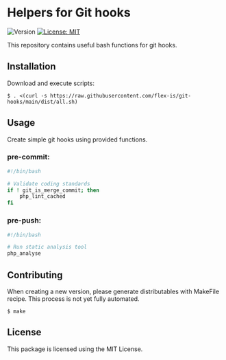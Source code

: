# Helpers for Git hooks

![Version](https://img.shields.io/github/v/tag/flex-is/git-hooks?label=stable&sort=semver)
[![License: MIT](https://img.shields.io/badge/license-MIT-informational.svg)](https://opensource.org/licenses/MIT)

This repository contains useful bash functions for git hooks.

## Installation

Download and execute scripts:

`$ . <(curl -s https://raw.githubusercontent.com/flex-is/git-hooks/main/dist/all.sh)`

## Usage

Create simple git hooks using provided functions.

### pre-commit:

```bash
#!/bin/bash

# Validate coding standards
if ! git_is_merge_commit; then
    php_lint_cached
fi
```

### pre-push:

```bash
#!/bin/bash

# Run static analysis tool
php_analyse
```

## Contributing

When creating a new version, please generate distributables with MakeFile recipe. This process is not yet fully automated.

`$ make`

## License

This package is licensed using the MIT License.

